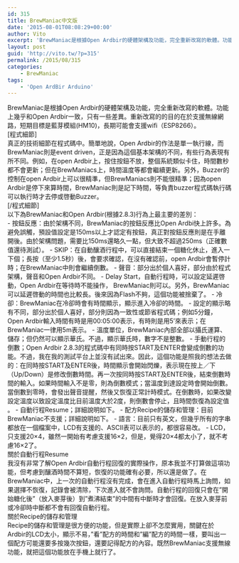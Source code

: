 ```yaml
---
id: 315
title: BrewManiac中文版
date: '2015-08-01T08:08:29+00:00'
author: Vito
excerpt: 'BrewManiac是根據Open Ardbir的硬體架構及功能，完全重新改寫的軟體。功能上幾乎和Open Ardbir一致，同樣運行在Arduino上，只有一些小差異。重新改寫的的目的在於支援無線網路，短期目標是藍芽模組(HM10)，長期可能會支援wifi（ESP8266）。'
layout: post
guid: 'http://vito.tw/?p=315'
permalink: /2015/08/315
categories:
    - BrewManiac
tags:
    - 'Open ArdBir Arduino'
---
```


<div>BrewManiac是根據Open Ardbir的硬體架構及功能，完全重新改寫的軟體。功能上幾乎和Open Ardbir一致，只有一些差異。重新改寫的的目的在於支援無線網路，短期目標是藍芽模組(HM10)，長期可能會支援wifi（ESP8266）。</div><div>[程式細節]</div><div>真正的技術細節在程式碼中。簡單地說，Open Ardbir的作法是單一執行線，而BrewManiac則是event driven，正是因為這個基本架構的不同，有些行為表現有所不同。例如，在open Ardbir上，按住按鈕不放，整個系統類似卡住，時間數秒都不會更新；但在BrewManiacs上，時間溫度等都會繼續更新。另外，Buzzer的控制在open Ardbir上可以很精準，但BrewManiacs則不能很精準；因為open Ardbir是停下來算時間，BrewManiac則是記下時間，等負責buzzer程式碼執行碼可以執行時才去停或啓動Buzzer。</div><div>[/程式細節]</div><div></div><div>以下為BrewManiac和Open Ardbir(根據2.8.3)行為上最主要的差別：</div>- 按鈕反應：由於架構不同，BrewManiac的按鈕反應比Open Ardbi快上許多。為避免誤觸，預設值設定是150ms以上才認定有按鈕，真正對按鈕反應則是在手離開後。由於架構問題，需要比150ms還略久一點，但大致不超過250ms（正確數值還待測試）。
- SKIP：在自動釀酒行程中，可以直接結束一個糖化休止，進入一下個；長按（至少1.5秒）後，會要求確認，在沒有確認前，open Ardbir會暫停計時；在BrewManiac中則會繼續倒數。
- 聲音：部分出於個人喜好，部分由於程式架構，聲音和Open Ardbir不同。
- Delay Start，自動行程時，可以設定延遲啓動，Open Ardbir在等待時不能操作， BrewManiac則可以。另外，BrewManiac可以延遲啓動的時間也比較長。後來因為Flash不夠，這個功能被捨棄了。
- 冷卻：BrewManiac在冷卻時會有時間顯示，顯示進入冷卻的時間。
- 設定的顯示略有不同，部分出於個人喜好，部分則因為一致性或節省程式碼；例如5分鐘，Open Ardbir輸入時間有時是用00:05:00表示，有時則是用5’來表示；在BrewManiac一律用5m表示。
- 溫度單位，BrewManiac內部全部以攝氏運算、儲存；但仍然可以顯示華氏。不過，顯示華氏時，數字不是整數。
- 手動行程的倒數；Open Ardbir 2.8.3的程式碼中有同時按START及ENTER會變成倒數的功能。不過，我在我的測試平台上並沒有試出來。因此，這個功能是照我的想法去做的：在同時按START及ENTER後，時間顯示會開始閃爍，表示現在按上／下（Up/Down）是修改倒數時間。再一次按同時按START及ENTER後，結束倒數時間的輸入。如果時間輸入不是零，則為倒數模式；當溫度到達設定時會開始倒數。當倒數到零時，會發出聲音提醒，然後又恢復正常計時模式。在倒數時，如果改變設定溫度以致設定溫度比目前溫度大於2度，則倒數會停止，且時間恢復為設定值 。
- 自動行程Resume；詳細說明如下。
- 配方Recipe的儲存和管理：目前BrewManiac不支援；詳細說明如下。
- 語言：目前只有英文，但幾乎所有的字串都放在一個檔案中，LCD有支援的、ASCII表可以表示的，都很容易改。
- LCD，只支援20×4，雖然一開始有考慮支援16×2，但是，覺得20×4都太小了，就不考慮16×2了。

<div></div><div>關於自動行程Resume</div><div>我沒有非常了解Open Ardbir自動行程回復的實際操作，原本我並不打算做這項功能，但考慮到釀酒時間不算短，恢復的功能確有必要，所以還是做了。在BrewManiac中，上一次的自動行程沒有完成，會在進入自動行程時馬上詢問，如果選擇不恢復，記錄會被清除，下次進入就不會詢問。自動行程的回復只會在”開始糖化後”（放入麥芽後）到”煮沸結束”的中間有中斷時才會回復。在放入麥芽前或冷卻時中斷都不會有回復自動行程。</div><div></div><div>關於Recipe的儲存和管理</div><div>Recipe的儲存和管理是很方便的功能，但是實際上卻不怎麼實用，關鍵在於Ardbir的LCD太小，顯示不易，”看”配方的時間和”編”配方的時間一樣，要叫出一個配方可能還要多按幾次按鈕，還要記得配方的內容。既然BrewManiac支援無線功能，就把這個功能放在手機上就行了。</div><div></div>